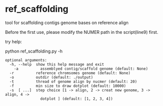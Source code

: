 # ref_scaffolding
tool for scaffolding contigs genome bases on  reference align 

Before the first use, please modify the NUMER path in the script(line9) first.

try help:

python ref_scaffolding.py -h 

	optional arguments:
	  -h, --help  show this help message and exit
		-a          assemblyed contig/scaffold genome (default: None)
	  -r          reference chromsomes genome (default: None)
	  -o          outdir (default: ./output)
	  -t          thread of genome align by nucmer (default: 20)
	  -f          min size to draw dotplot (default: 10000)
	  -s  [ ...]  step choice [1 -> align, 2 -> creat new genome, 3 -> align, 4 ->
	                dotplot ] (default: [1, 2, 3, 4])


